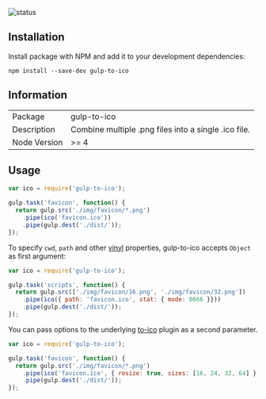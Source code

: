 ![status](https://secure.travis-ci.org/darthmaim/gulp-to-ico.svg?branch=master)

## Installation

Install package with NPM and add it to your development dependencies:

`npm install --save-dev gulp-to-ico`

## Information

<table>
<tr>
<td>Package</td><td>gulp-to-ico</td>
</tr>
<tr>
<td>Description</td>
<td>Combine multiple .png files into a single .ico file.</td>
</tr>
<tr>
<td>Node Version</td>
<td>>= 4</td>
</tr>
</table>

## Usage

```js
var ico = require('gulp-to-ico');

gulp.task('favicon', function() {
  return gulp.src('./img/favicon/*.png')
    .pipe(ico('favicon.ico'))
    .pipe(gulp.dest('./dist/'));
});
```

To specify `cwd`, `path` and other [vinyl](https://github.com/wearefractal/vinyl) properties, gulp-to-ico accepts `Object` as first argument:

```js
var ico = require('gulp-to-ico');

gulp.task('scripts', function() {
  return gulp.src(['./img/favicon/16.png', './img/favicon/32.png'])
    .pipe(ico({ path: 'favicon.ico', stat: { mode: 0666 }}))
    .pipe(gulp.dest('./dist/'));
});
```

You can pass options to the underlying [to-ico](https://github.com/kevva/to-ico) plugin as a second parameter.


```js
var ico = require('gulp-to-ico');

gulp.task('favicon', function() {
  return gulp.src('./img/favicon/*.png')
    .pipe(ico('favicon.ico', { resize: true, sizes: [16, 24, 32, 64] }))
    .pipe(gulp.dest('./dist/'));
});
```
